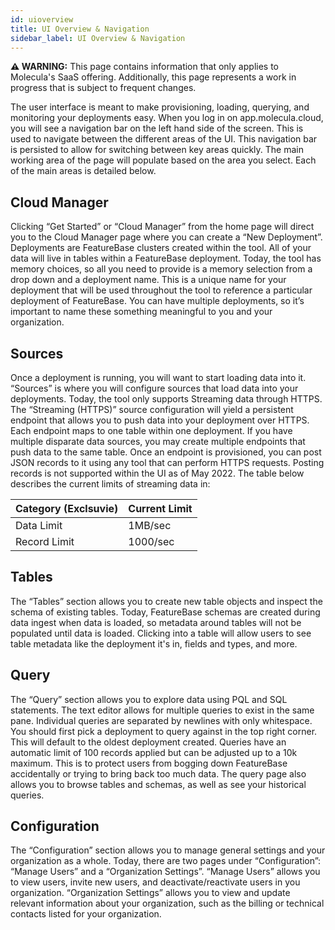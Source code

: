 ```yaml
---
id: uioverview
title: UI Overview & Navigation
sidebar_label: UI Overview & Navigation
---
```


 **⚠ WARNING:** This page contains information that only applies to Molecula's SaaS offering. Additionally, this page represents a work in progress that is subject to frequent changes. 

The user interface is meant to make provisioning, loading, querying, and monitoring your deployments easy. When you log in on app.molecula.cloud, you will see a navigation bar on the left hand side of the screen. This is used to navigate between the different areas of the UI. This navigation bar is persisted to allow for switching between key areas quickly. The main working area of the page will populate based on the area you select. Each of the main areas is detailed below.

## Cloud Manager
Clicking “Get Started” or “Cloud Manager” from the home page will direct you to the Cloud Manager page where you can create a “New Deployment”. Deployments are FeatureBase clusters created within the tool. All of your data will live in tables within a FeatureBase deployment. Today, the tool has memory choices, so all you need to provide is a memory selection from a drop down and a deployment name. This is a unique name for your deployment that will be used throughout the tool to reference a particular deployment of FeatureBase. You can have multiple deployments, so it’s important to name these something meaningful to you and your organization.

## Sources
Once a deployment is running, you will want to start loading data into it. “Sources” is where you will configure sources that load data into your deployments. Today, the tool only supports Streaming data through HTTPS. The “Streaming (HTTPS)” source configuration will yield a persistent endpoint that allows you to push data into your deployment over HTTPS. Each endpoint maps to one table within one deployment. If you have multiple disparate data sources, you may create multiple endpoints that push data to the same table. Once an endpoint is provisioned, you can post JSON records to it using any tool that can perform HTTPS requests. Posting records is not supported within the UI as of May 2022. The table below describes the current limits of streaming data in:

|Category (Exclsuvie) | Current Limit  |
| --- | ----------- |
|Data Limit           |  1MB/sec |
|Record Limit         | 1000/sec |



## Tables
The “Tables” section allows you to create new table objects and inspect the schema of existing tables. Today, FeatureBase schemas are created during data ingest when data is loaded, so metadata around tables will not be populated until data is loaded. Clicking into a table will allow users to see table metadata like the deployment it's in, fields and types, and more.

## Query
The “Query” section allows you to explore data using PQL and SQL statements. The text editor allows for multiple queries to exist in the same pane. Individual queries are separated by newlines with only whitespace. You should first pick a deployment to query against in the top right corner. This will default to the oldest deployment created. Queries have an automatic limit of 100 records applied but can be adjusted up to a 10k maximum. This is to protect users from bogging down FeatureBase accidentally or trying to bring back too much data. The query page also allows you to browse tables and schemas, as well as see your historical queries.

## Configuration
The “Configuration” section allows you to manage general settings and your organization as a whole. Today, there are two pages under “Configuration”: “Manage Users” and a “Organization Settings”. “Manage Users” allows you to view users, invite new users, and deactivate/reactivate users in you organization. “Organization Settings” allows you to view and update relevant information about your organization, such as the billing or technical contacts listed for your organization.